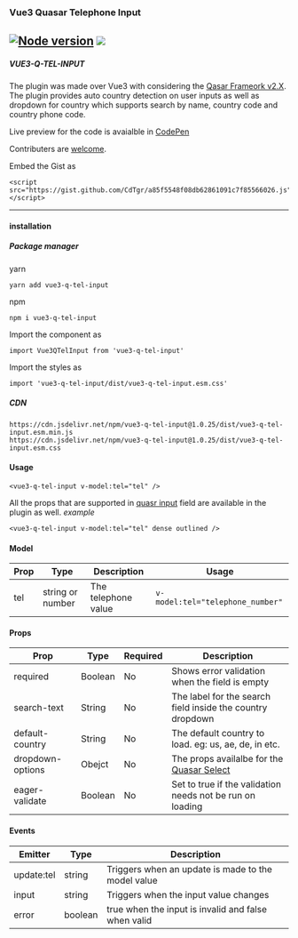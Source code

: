 ### Vue3 Quasar Telephone Input
[![Node version](https://img.shields.io/node/v/vue3-q-tel-input.svg?style=flat)](http://nodejs.org/download/)
[![](https://data.jsdelivr.com/v1/package/npm/vue3-q-tel-input/badge)](https://www.jsdelivr.com/package/npm/vue3-q-tel-input)
---

##### VUE3-Q-TEL-INPUT

The plugin was made over Vue3 with considering the [Qasar Frameork v2.X](https://quasar.dev/). The plugin provides auto country detection on user inputs as well as dropdown for country which supports search by name, country code and country phone code.

Live preview for the code is avaialble in [CodePen](https://codepen.io/CdTgr/full/OJEMZvG)

Contributers are [welcome](https://github.com/CdTgr/vue3-q-tel-input).

Embed the Gist as 
```
<script src="https://gist.github.com/CdTgr/a85f5548f08db62861091c7f85566026.js"></script>
```

---

#### installation

##### Package manager
yarn

```
yarn add vue3-q-tel-input
```

npm

```
npm i vue3-q-tel-input
```

Import the component as

```
import Vue3QTelInput from 'vue3-q-tel-input'
```

Import the styles as

```
import 'vue3-q-tel-input/dist/vue3-q-tel-input.esm.css'
```

##### CDN

```
https://cdn.jsdelivr.net/npm/vue3-q-tel-input@1.0.25/dist/vue3-q-tel-input.esm.min.js
https://cdn.jsdelivr.net/npm/vue3-q-tel-input@1.0.25/dist/vue3-q-tel-input.esm.css
```


#### Usage

```
<vue3-q-tel-input v-model:tel="tel" />
```

All the props that are supported in [quasr input](https://quasar.dev/vue-components/input) field are available in the plugin as well.
_example_

```
<vue3-q-tel-input v-model:tel="tel" dense outlined />
```

#### Model

| Prop | Type             | Description         | Usage                            |
| ---- | ---------------- | ------------------- | -------------------------------- |
| tel  | string or number | The telephone value | `v-model:tel="telephone_number"` |

#### Props

| Prop            | Type    | Required | Description                                                                           |
| --------------- | ------- | -------- | ------------------------------------------------------------------------------------- |
| required | Boolean | No | Shows error validation when the field is empty |
| search-text | String  | No | The label for the search field inside the country dropdown |
| default-country | String  | No | The default country to load. eg: us, ae, de, in etc. |
| dropdown-options | Obejct  | No | The props availalbe for the [Quasar Select](https://quasar.dev/vue-components/select) |
| eager-validate | Boolean | No | Set to true if the validation needs not be run on loading |

#### Events

| Emitter    | Type    | Description                                         |
| ---------- | ------- | --------------------------------------------------- |
| update:tel | string  | Triggers when an update is made to the model value  |
| input      | string  | Triggers when the input value changes               |
| error      | boolean | true when the input is invalid and false when valid |
